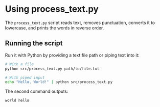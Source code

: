 # Using process_text.py

The `process_text.py` script reads text, removes punctuation, converts it to lowercase, and prints the words in reverse order.

## Running the script

Run it with Python by providing a text file path or piping text into it:

```bash
# With a file
python src/process_text.py path/to/file.txt

# With piped input
echo "Hello, World!" | python src/process_text.py
```

The second command outputs:

```
world hello
```
